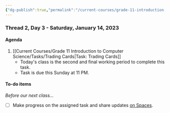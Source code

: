 ```yaml
---
{"dg-publish":true,"permalink":"/current-courses/grade-11-introduction-to-computer-science/section-2/thread-2/day-3/","dgHomeLink":false}
---
```


### Thread 2, Day 3 - Saturday, January 14, 2023

#### Agenda

1. [[Current Courses/Grade 11 Introduction to Computer Science/Tasks/Trading Cards|Task: Trading Cards]]
	- Today's class is the second and final working period to complete this task.
	- Task is due this Sunday at 11 PM.
	  
#### To-do items
*Before our next class...*
- [ ] Make progress on the assigned task and share updates [on Spaces](https://ca.spacesedu.com/).